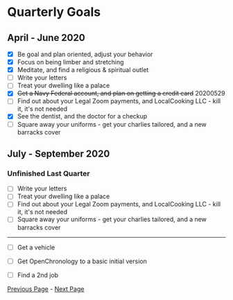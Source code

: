 Quarterly Goals
===============

April - June 2020
-------------------

- [x] Be goal and plan oriented, adjust your behavior
- [x] Focus on being limber and stretching
- [x] Meditate, and find a religious & spiritual outlet
- [ ] Write your letters
- [ ] Treat your dwelling like a palace
- [x] ~~Get a Navy Federal account, and plan on getting a credit card~~ 20200529
- [ ] Find out about your Legal Zoom payments, and LocalCooking LLC - kill
     it, it's not needed
- [x] See the dentist, and the doctor for a checkup
- [ ] Square away your uniforms - get your charlies tailored, and a new
     barracks cover

July - September 2020
-------------------

### Unfinished Last Quarter

- [ ] Write your letters
- [ ] Treat your dwelling like a palace
- [ ] Find out about your Legal Zoom payments, and LocalCooking LLC - kill
     it, it's not needed
- [ ] Square away your uniforms - get your charlies tailored, and a new
     barracks cover

-------------------

- [ ] Get a vehicle
- [ ] Get OpenChronology to a basic initial version
- [ ] Find a 2nd job


[Previous Page](./monthlygoals.md) - [Next Page](./yearlygoals.md)
